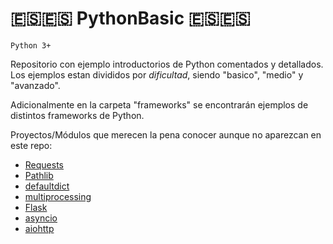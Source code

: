 # :es::es: PythonBasic :es::es:

`Python 3+`

Repositorio con ejemplo introductorios de Python comentados y detallados.
Los ejemplos estan divididos por _dificultad_, siendo "basico", "medio" y "avanzado".

Adicionalmente en la carpeta "frameworks" se encontrarán ejemplos de distintos frameworks de Python.

Proyectos/Módulos que merecen la pena conocer aunque no aparezcan en este repo:

- [Requests](https://requests.readthedocs.io/en/master/)
- [Pathlib](https://docs.python.org/3/library/pathlib.html)
- [defaultdict](https://docs.python.org/3/library/collections.html#collections.defaultdict)
- [multiprocessing](https://docs.python.org/3/library/multiprocessing.html)
- [Flask](https://flask.palletsprojects.com/en/1.1.x/)
- [asyncio](https://docs.python.org/3/library/asyncio.html)
- [aiohttp](https://docs.aiohttp.org/en/stable/)
